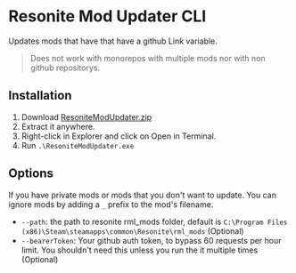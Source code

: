 # Resonite Mod Updater CLI

Updates mods that have that have a github Link variable.

> Does not work with monorepos with multiple mods nor with non github repositorys.

## Installation

1. Download [ResoniteModUpdater.zip](https://github.com/hazre/Template/releases/latest/download/ResoniteModUpdater.zip)
2. Extract it anywhere.
3. Right-click in Explorer and click on Open in Terminal.
4. Run `.\ResoniteModUpdater.exe`

## Options

If you have private mods or mods that you don't want to update. You can ignore mods by adding a `_` prefix to the mod's filename. 

- `--path`: the path to resonite rml_mods folder, default is `C:\Program Files (x86)\Steam\steamapps\common\Resonite\rml_mods` (Optional) 
- `--bearerToken`: Your github auth token, to bypass 60 requests per hour limit. You shouldn't need this unless you run the it multiple times (Optional) 
